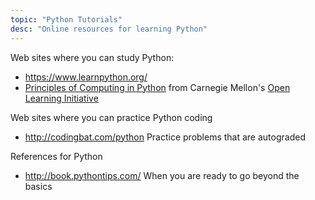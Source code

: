 ```yaml
---
topic: "Python Tutorials"
desc: "Online resources for learning Python"
---
```


Web sites where you can study Python:

* <https://www.learnpython.org/>
* [Principles of Computing in Python](https://oli.cmu.edu/jcourse/webui/guest/join.do?section=pricompute) from Carnegie Mellon's [Open Learning Initiative](https://oli.cmu.edu)

Web sites where you can practice Python coding

* <http://codingbat.com/python>    Practice problems that are autograded

References for Python

* <http://book.pythontips.com/>  When you are ready to go beyond the basics
